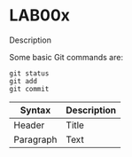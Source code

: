# LAB00x
Description

Some basic Git commands are:
```
git status
git add
git commit
```


| Syntax | Description |
| ----------- | ----------- |
| Header | Title |
| Paragraph | Text | 
